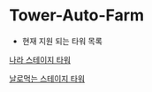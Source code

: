 # Tower-Auto-Farm

+ 현재 지원 되는 타워 목록

[나라 스테이지 타워](https://www.roblox.com/share?code=d08443262429fd48a4e7feadbd1cb2f6&type=ExperienceDetails&stamp=1730395964980)

[날로먹는 스테이지 타워](https://www.roblox.com/share?code=5f791e597deb01418595714eaaca4202&type=ExperienceDetails&stamp=1730395948956)
